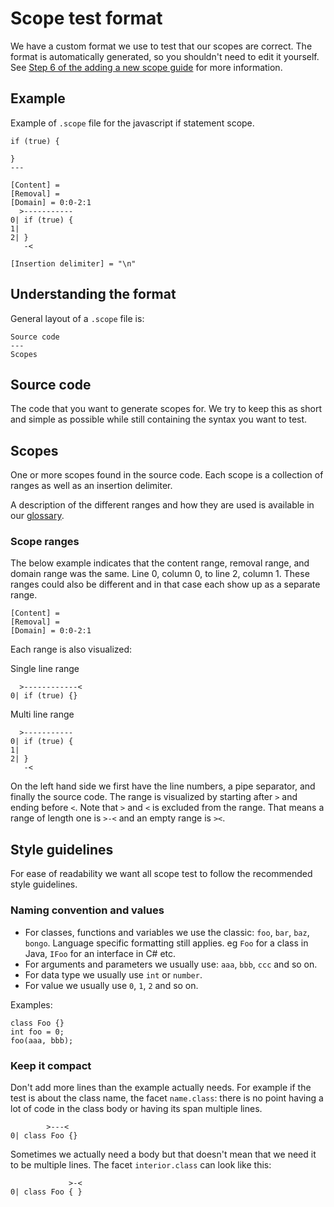 # Scope test format

We have a custom format we use to test that our scopes are correct. The format is automatically generated, so you shouldn't need to edit it yourself. See [Step 6 of the adding a new scope guide](./adding-a-new-scope.md#6-update-the-tests) for more information.

## Example

Example of `.scope` file for the javascript if statement scope.

```
if (true) {

}
---

[Content] =
[Removal] =
[Domain] = 0:0-2:1
  >-----------
0| if (true) {
1|
2| }
   -<

[Insertion delimiter] = "\n"
```

## Understanding the format

General layout of a `.scope` file is:

```
Source code
---
Scopes
```

## Source code

The code that you want to generate scopes for. We try to keep this as short and simple as possible while still containing the syntax you want to test.

## Scopes

One or more scopes found in the source code. Each scope is a collection of ranges as well as an insertion delimiter.

A description of the different ranges and how they are used is available in our [glossary](../user/glossary.md).

### Scope ranges

The below example indicates that the content range, removal range, and domain range was the same. Line 0, column 0, to line 2, column 1. These ranges could also be different and in that case each show up as a separate range.

```
[Content] =
[Removal] =
[Domain] = 0:0-2:1
```

Each range is also visualized:

Single line range

```
  >------------<
0| if (true) {}
```

Multi line range

```
  >-----------
0| if (true) {
1|
2| }
   -<
```

On the left hand side we first have the line numbers, a pipe separator, and finally the source code. The range is visualized by starting after `>` and ending before `<`. Note that `>` and `<` is excluded from the range. That means a range of length one is `>-<` and an empty range is `><`.

## Style guidelines

For ease of readability we want all scope test to follow the recommended style guidelines.

### Naming convention and values

- For classes, functions and variables we use the classic: `foo`, `bar`, `baz`, `bongo`. Language specific formatting still applies. eg `Foo` for a class in Java, `IFoo` for an interface in C# etc.
- For arguments and parameters we usually use: `aaa`, `bbb`, `ccc` and so on.
- For data type we usually use `int` or `number`.
- For value we usually use `0`, `1`, `2` and so on.

Examples:

```
class Foo {}
int foo = 0;
foo(aaa, bbb);
```

### Keep it compact

Don't add more lines than the example actually needs. For example if the test is about the class name, the facet `name.class`: there is no point having a lot of code in the class body or having its span multiple lines.

```
        >---<
0| class Foo {}
```

Sometimes we actually need a body but that doesn't mean that we need it to be multiple lines. The facet `interior.class` can look like this:

```
             >-<
0| class Foo { }
```
